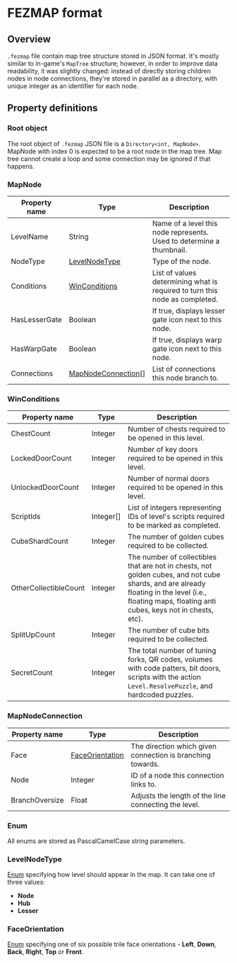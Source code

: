 # FEZMAP format

## Overview

`.fezmap` file contain map tree structure stored in JSON format. It's mostly similar to in-game's `MapTree` structure; however, in order to improve data readability, it was slightly changed: instead of directly storing children nodes in node connections, they're stored in parallel as a directory, with unique integer as an identifier for each node.

## Property definitions

### Root object

The root object of `.fezmap` JSON file is a `Directory<int, MapNode>`. MapNode with index 0 is expected to be a root node in the map tree. Map tree cannot create a loop and some connection may be ignored if that happens.

### MapNode

|Property name|Type|Description|
|-|-|-|
|LevelName|String|Name of a level this node represents. Used to determine a thumbnail.|
|NodeType|[LevelNodeType](#levelnodetype)|Type of the node.|
|Conditions|[WinConditions](#winconditions)|List of values determining what is required to turn this node as completed.|
|HasLesserGate|Boolean|If true, displays lesser gate icon next to this node.|
|HasWarpGate|Boolean|If true, displays warp gate icon next to this node.|
|Connections|[MapNodeConnection](#mapnodeconnection)[]|List of connections this node branch to.|

### WinConditions

|Property name|Type|Description|
|-|-|-|
|ChestCount|Integer|Number of chests required to be opened in this level.|
|LockedDoorCount|Integer|Number of key doors required to be opened in this level.|
|UnlockedDoorCount|Integer|Number of normal doors required to be opened in this level.|
|ScriptIds|Integer[]|List of integers representing IDs of level's scripts required to be marked as completed.|
|CubeShardCount|Integer|The number of golden cubes required to be collected.|
|OtherCollectibleCount|Integer|The number of collectibles that are not in chests, not golden cubes, and not cube shards, and are already floating in the level (i.e., floating maps, floating anti cubes, keys not in chests, etc).|
|SplitUpCount|Integer|The number of cube bits required to be collected.|
|SecretCount|Integer|The total number of tuning forks, QR codes, volumes with code patters, bit doors, scripts with the action `Level.ResolvePuzzle`, and hardcoded puzzles.|

### MapNodeConnection

|Property name|Type|Description|
|-|-|-|
|Face|[FaceOrientation](#faceorientation)|The direction which given connection is branching towards.|
|Node|Integer|ID of a node this connection links to.|
|BranchOversize|Float|Adjusts the length of the line connecting the level.|

### Enum

All enums are stored as PascalCamelCase string parameters.

### LevelNodeType

[Enum](#enum) specifying how level should appear in the map. It can take one of three values:

- **Node**
- **Hub**
- **Lesser**

### FaceOrientation

[Enum](#enum) specifying one of six possible trile face orientations - **Left**, **Down**, **Back**, **Right**, **Top** or **Front**.
